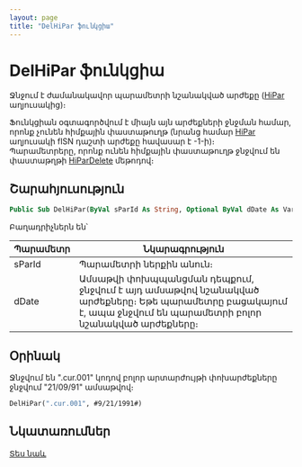 ```yaml
---
layout: page
title: "DelHiPar ֆունկցիա"
---
```


# DelHiPar ֆունկցիա

Ջնջում է ժամանակավոր պարամետրի նշանակված արժեքը ([HiPar](../../../Database/HiPar.html) աղյուսակից)։ 

Ֆունկցիան օգտագործվում է միայն այն արժեքների ջնջման համար, որոնք չունեն հիմքային փաստաթուղթ (նրանց համար [HiPar](../../../Database/HiPar.html) աղյուսակի fISN դաշտի արժեքը հավասար է -1-ի)։  
Պարամետրերը, որոնք ունեն հիմքային փաստաթուղթ ջնջվում են փաստաթղթի [HiParDelete](../../ASDOC/HiParDelete.md) մեթոդով։

## Շարահյուսություն

``` vb
Public Sub DelHiPar(ByVal sParId As String, Optional ByVal dDate As Variant)
```

Բաղադրիչներն են՝

| Պարամետր | Նկարագրություն |
|--|--|
| sParId | Պարամետրի ներքին անուն։ |
| dDate | Ամսաթվի փոխպպանցման դեպքում, ջնջվում է այդ ամսաթվով նշանակված արժեքները։ Եթե պարամետրը բացակայում է, ապա ջնջվում են պարամետրի բոլոր նշանակված արժեքները։ |

## Օրինակ

Ջնջվում են ".cur.001" կոդով բոլոր արտարժույթի փոխարժեքները ջնջվում "21/09/91" ամսաթվով։

``` vb
DelHiPar(".cur.001", #9/21/1991#)
```

## Նկատառումներ

[Տես նաև](HiPar.md)
